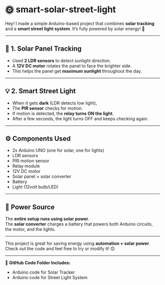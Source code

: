 # 🌞 smart-solar-street-light

Hey! I made a simple Arduino-based project that combines **solar tracking** and a **smart street light system**. It’s fully powered by solar energy! 🔋

---

## 🔄 1. Solar Panel Tracking

- Used **2 LDR sensors** to detect sunlight direction.
- A **12V DC motor** rotates the panel to face the brighter side.
- This helps the panel get **maximum sunlight** throughout the day.

---

## 💡 2. Smart Street Light

- When it gets **dark** (LDR detects low light),  
- The **PIR sensor** checks for motion.
- If motion is detected, the **relay turns ON the light**.
- After a few seconds, the light turns OFF and keeps checking again.

---

## ⚙️ Components Used

- 2x Arduino UNO (one for solar, one for lights)  
- LDR sensors  
- PIR motion sensor  
- Relay module  
- 12V DC motor  
- Solar panel + solar converter  
- Battery  
- Light (12volt bulb/LED)  

---

## 🔋 Power Source

The **entire setup runs using solar power**.  
The **solar converter** charges a battery that powers both Arduino circuits, the motor, and the lights.

---

This project is great for saving energy using **automation + solar power**.  
Check out the code and feel free to try or modify it! 😊

---

📂 **GitHub Code Folder Includes:**
- Arduino code for Solar Tracker  
- Arduino code for Street Light System  


